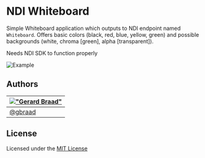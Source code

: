 # NDI Whiteboard


Simple Whiteboard application which outputs to NDI endpoint named `Whiteboard`.
Offers basic colors (black, red, blue, yellow, green) and possible backgrounds
(white, chroma [green], alpha [transparent]). 

Needs NDI SDK to function properly


![Example](https://raw.githubusercontent.com/gbraad/NDI-Whiteboard/master/Assets/example.png)


Authors
-------

| [!["Gerard Braad"](http://gravatar.com/avatar/e466994eea3c2a1672564e45aca844d0.png?s=60)](http://gbraad.nl "Gerard Braad <me@gbraad.nl>") |
|---|
| [@gbraad](https://twitter.com/gbraad)  |


License
-------
Licensed under the [MIT License](https://opensource.org/licenses/MIT)

